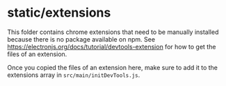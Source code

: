 # static/extensions

This folder contains chrome extensions that need to be manually installed because there is no package available on npm.
See https://electronjs.org/docs/tutorial/devtools-extension for how to get the files of an extension.

Once you copied the files of an extension here, make sure to add it to the extensions array in `src/main/initDevTools.js`.
